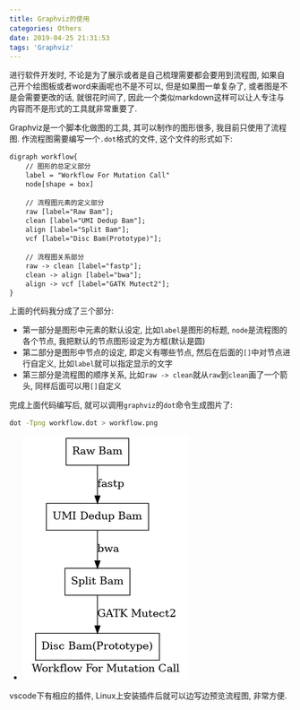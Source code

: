 ```yaml
---
title: Graphviz的使用
categories: Others
date: 2019-04-25 21:31:53
tags: 'Graphviz'
---
```


进行软件开发时, 不论是为了展示或者是自己梳理需要都会要用到流程图, 如果自己开个绘图板或者word来画呢也不是不可以, 但是如果图一单复杂了, 或者图是不是会需要更改的话, 就很花时间了, 因此一个类似markdown这样可以让人专注与内容而不是形式的工具就非常重要了.
<!-- 摘要部分 -->
<!-- more -->

Graphviz是一个脚本化做图的工具, 其可以制作的图形很多, 我目前只使用了流程图. 作流程图需要编写一个`.dot`格式的文件, 这个文件的形式如下:

```Graphviz
digraph workflow{
    // 图形的总定义部分
    label = "Workflow For Mutation Call"
    node[shape = box]

    // 流程图元素的定义部分
    raw [label="Raw Bam"];
    clean [label="UMI Dedup Bam"];
    align [label="Split Bam"];
    vcf [label="Disc Bam(Prototype)"];

    // 流程图关系部分
    raw -> clean [label="fastp"];
    clean -> align [label="bwa"];
    align -> vcf [label="GATK Mutect2"];
}
```

上面的代码我分成了三个部分:
- 第一部分是图形中元素的默认设定, 比如`label`是图形的标题, `node`是流程图的各个节点, 我把默认的节点图形设定为方框(默认是圆)
- 第二部分是图形中节点的设定, 即定义有哪些节点, 然后在后面的`[]`中对节点进行自定义, 比如`label`就可以指定显示的文字
- 第三部分是流程图的顺序关系, 比如`raw -> clean`就从`raw`到`clean`画了一个箭头, 同样后面可以用`[]`自定义

完成上面代码编写后, 就可以调用`graphviz`的`dot`命令生成图片了:

```bash
dot -Tpng workflow.dot > workflow.png
```

- ![完成图形](https://raw.githubusercontent.com/SilenWang/Gallary/master/workflow.png)

vscode下有相应的插件, Linux上安装插件后就可以边写边预览流程图, 非常方便.